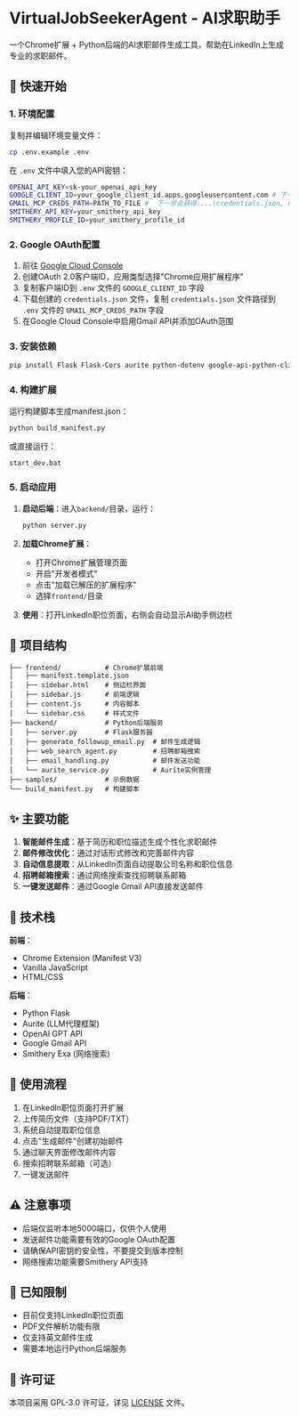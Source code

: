 # VirtualJobSeekerAgent - AI求职助手

一个Chrome扩展 + Python后端的AI求职邮件生成工具，帮助在LinkedIn上生成专业的求职邮件。

## 🚀 快速开始




### 1. 环境配置
复制并编辑环境变量文件：
```bash
cp .env.example .env
```

在 `.env` 文件中填入您的API密钥：
```bash
OPENAI_API_KEY=sk-your_openai_api_key
GOOGLE_CLIENT_ID=your_google_client_id.apps.googleusercontent.com # 下一步会获得
GMAIL_MCP_CREDS_PATH=PATH_TO_FILE #  下一步会获得....\credentials.json, downloaded from GCP after creating client
SMITHERY_API_KEY=your_smithery_api_key
SMITHERY_PROFILE_ID=your_smithery_profile_id
```

### 2. Google OAuth配置
1. 前往 [Google Cloud Console](https://console.cloud.google.com/) 
2. 创建OAuth 2.0客户端ID，应用类型选择"Chrome应用扩展程序"
3. 复制客户端ID到 `.env` 文件的 `GOOGLE_CLIENT_ID` 字段
5. 下载创建的 `credentials.json` 文件，复制 `credentials.json` 文件路径到 `.env` 文件的 `GMAIL_MCP_CREDS_PATH` 字段
4. 在Google Cloud Console中启用Gmail API并添加OAuth范围

### 3. 安装依赖
```bash
pip install Flask Flask-Cors aurite python-dotenv google-api-python-client google-auth-oauthlib google-auth-httplib2 google-auth
```

### 4. 构建扩展
运行构建脚本生成manifest.json：
```bash
python build_manifest.py
```
或直接运行：
```bash
start_dev.bat
```

### 5. 启动应用
1. **启动后端**：进入`backend/`目录，运行：
   ```bash
   python server.py
   ```
   
2. **加载Chrome扩展**：
   - 打开Chrome扩展管理页面
   - 开启"开发者模式"
   - 点击"加载已解压的扩展程序"
   - 选择`frontend/`目录

3. **使用**：打开LinkedIn职位页面，右侧会自动显示AI助手侧边栏

## 📁 项目结构
```
├── frontend/           # Chrome扩展前端
│   ├── manifest.template.json
│   ├── sidebar.html    # 侧边栏界面
│   ├── sidebar.js      # 前端逻辑
│   ├── content.js      # 内容脚本
│   └── sidebar.css     # 样式文件
├── backend/            # Python后端服务
│   ├── server.py       # Flask服务器
│   ├── generate_followup_email.py  # 邮件生成逻辑
│   ├── web_search_agent.py         # 招聘邮箱搜索
│   ├── email_handling.py           # 邮件发送功能
│   └── aurite_service.py           # Aurite实例管理
├── samples/            # 示例数据
└── build_manifest.py   # 构建脚本
```

## ✨ 主要功能

1. **智能邮件生成**：基于简历和职位描述生成个性化求职邮件
2. **邮件修改优化**：通过对话形式修改和完善邮件内容
3. **自动信息提取**：从LinkedIn页面自动提取公司名称和职位信息
4. **招聘邮箱搜索**：通过网络搜索查找招聘联系邮箱
5. **一键发送邮件**：通过Google Gmail API直接发送邮件

## 🔧 技术栈

**前端**：
- Chrome Extension (Manifest V3)
- Vanilla JavaScript
- HTML/CSS

**后端**：
- Python Flask
- Aurite (LLM代理框架)
- OpenAI GPT API
- Google Gmail API
- Smithery Exa (网络搜索)

## 📝 使用流程

1. 在LinkedIn职位页面打开扩展
2. 上传简历文件（支持PDF/TXT）
3. 系统自动提取职位信息
4. 点击"生成邮件"创建初始邮件
5. 通过聊天界面修改邮件内容
6. 搜索招聘联系邮箱（可选）
7. 一键发送邮件

## ⚠️ 注意事项

- 后端仅监听本地5000端口，仅供个人使用
- 发送邮件功能需要有效的Google OAuth配置
- 请确保API密钥的安全性，不要提交到版本控制
- 网络搜索功能需要Smithery API支持

## 🚧 已知限制

- 目前仅支持LinkedIn职位页面
- PDF文件解析功能有限
- 仅支持英文邮件生成
- 需要本地运行Python后端服务

## 📄 许可证

本项目采用 GPL-3.0 许可证，详见 [LICENSE](LICENSE) 文件。

